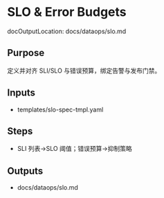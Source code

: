 # SLO & Error Budgets

docOutputLocation: docs/dataops/slo.md

## Purpose

定义并对齐 SLI/SLO 与错误预算，绑定告警与发布门禁。

## Inputs

- templates/slo-spec-tmpl.yaml

## Steps

- SLI 列表→SLO 阈值；错误预算→抑制策略

## Outputs

- docs/dataops/slo.md

